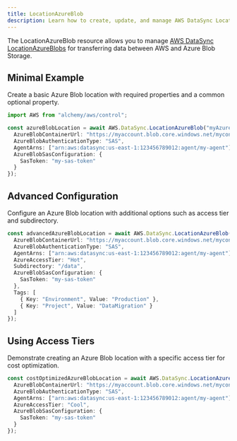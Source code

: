 ```yaml
---
title: LocationAzureBlob
description: Learn how to create, update, and manage AWS DataSync LocationAzureBlobs using Alchemy Cloud Control.
---
```


The LocationAzureBlob resource allows you to manage [AWS DataSync LocationAzureBlobs](https://docs.aws.amazon.com/datasync/latest/userguide/) for transferring data between AWS and Azure Blob Storage.

## Minimal Example

Create a basic Azure Blob location with required properties and a common optional property.

```ts
import AWS from "alchemy/aws/control";

const azureBlobLocation = await AWS.DataSync.LocationAzureBlob("myAzureBlobLocation", {
  AzureBlobContainerUrl: "https://myaccount.blob.core.windows.net/mycontainer",
  AzureBlobAuthenticationType: "SAS",
  AgentArns: ["arn:aws:datasync:us-east-1:123456789012:agent/my-agent"],
  AzureBlobSasConfiguration: {
    SasToken: "my-sas-token"
  }
});
```

## Advanced Configuration

Configure an Azure Blob location with additional options such as access tier and subdirectory.

```ts
const advancedAzureBlobLocation = await AWS.DataSync.LocationAzureBlob("advancedAzureBlobLocation", {
  AzureBlobContainerUrl: "https://myaccount.blob.core.windows.net/mycontainer",
  AzureBlobAuthenticationType: "SAS",
  AgentArns: ["arn:aws:datasync:us-east-1:123456789012:agent/my-agent"],
  AzureAccessTier: "Hot",
  Subdirectory: "/data",
  AzureBlobSasConfiguration: {
    SasToken: "my-sas-token"
  },
  Tags: [
    { Key: "Environment", Value: "Production" },
    { Key: "Project", Value: "DataMigration" }
  ]
});
```

## Using Access Tiers

Demonstrate creating an Azure Blob location with a specific access tier for cost optimization.

```ts
const costOptimizedAzureBlobLocation = await AWS.DataSync.LocationAzureBlob("costOptimizedAzureBlobLocation", {
  AzureBlobContainerUrl: "https://myaccount.blob.core.windows.net/mycontainer",
  AzureBlobAuthenticationType: "SAS",
  AgentArns: ["arn:aws:datasync:us-east-1:123456789012:agent/my-agent"],
  AzureAccessTier: "Cool",
  AzureBlobSasConfiguration: {
    SasToken: "my-sas-token"
  }
});
```